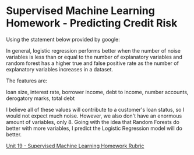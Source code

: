 # Supervised Machine Learning Homework - Predicting Credit Risk

Using the statement below provided by google:

In general, logistic regression performs better when the number of noise variables is less than or equal to the number of explanatory variables and random forest has a higher true and false positive rate as the number of explanatory variables increases in a dataset.

The features are: 

loan size, interest rate, borrower income, debt to income, number accounts, derogatory marks, total debt

I believe all of these values will contribute to a customer's loan status, so I would not expect much noise. However, we also don't have an enormous amount of variables, only 8. Going with the idea that Random Forests do better with more variables, I predict the Logistic Regression model will do better.

[Unit 19 - Supervised Machine Learning Homework Rubric](https://docs.google.com/document/d/1eZcQul7s2gy6h9flygyPdajSPUtqOQUuGL1XXcuX6p4/edit?usp=sharing)





